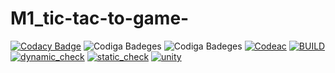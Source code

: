 # M1_tic-tac-to-game-
[![Codacy Badge](https://app.codacy.com/project/badge/Grade/f37dc163aedf42d19db2ee4c2959dade)](https://www.codacy.com/gh/Sakshi016/M1_tic-tac-to-game-/dashboard?utm_source=github.com&amp;utm_medium=referral&amp;utm_content=Sakshi016/M1_tic-tac-to-game-&amp;utm_campaign=Badge_Grade)
![Codiga Badeges](https://api.codiga.io/project/31203/score/svg)
![Codiga Badeges](https://api.codiga.io/project/31203/status/svg)
[![Codeac](https://static.codeac.io/badges/2-456190069.svg "Codeac")](https://app.codeac.io/github/Sakshi016/M1_tic-tac-to-game)
[![BUILD](https://github.com/Sakshi016/M1_tic-tac-to-game/actions/workflows/c-cpp.yml/badge.svg)](https://github.com/Sakshi016/M1_tic-tac-to-game/actions/workflows/c-cpp.yml)
[![dynamic_check](https://github.com/Sakshi016/M1_tic-tac-to-game/actions/workflows/dynamic_check.yml/badge.svg)](https://github.com/Sakshi016/M1_tic-tac-to-game/actions/workflows/dynamic_check.yml)
[![static_check](https://github.com/Sakshi016/M1_tic-tac-to-game/actions/workflows/static_check.yml/badge.svg)](https://github.com/Sakshi016/M1_tic-tac-to-game/actions/workflows/static_check.yml)
[![unity](https://github.com/Sakshi016/M1_tic-tac-to-game/actions/workflows/unity.yml/badge.svg)](https://github.com/Sakshi016/M1_tic-tac-to-game/actions/workflows/unity.yml)
